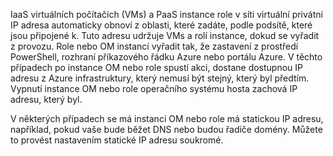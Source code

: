 IaaS virtuálních počítačích (VMs) a PaaS instance role v síti virtuální privátní IP adresa automaticky obnoví z oblasti, které zadáte, podle podsítě, které jsou připojené k. Tuto adresu udržuje VMs a rolí instance, dokud se vyřadit z provozu. Role nebo OM instancí vyřadit tak, že zastavení z prostředí PowerShell, rozhraní příkazového řádku Azure nebo portálu Azure. V těchto případech po instance OM nebo role spustí akci, dostane dostupnou IP adresu z Azure infrastruktury, který nemusí být stejný, který byl předtím. Vypnutí instance OM nebo role operačního systému hosta zachová IP adresu, který byl.  

V některých případech se má instanci OM nebo role má statickou IP adresu, například, pokud vaše bude běžet DNS nebo budou řadiče domény. Můžete to provést nastavením statické IP adresu soukromé.